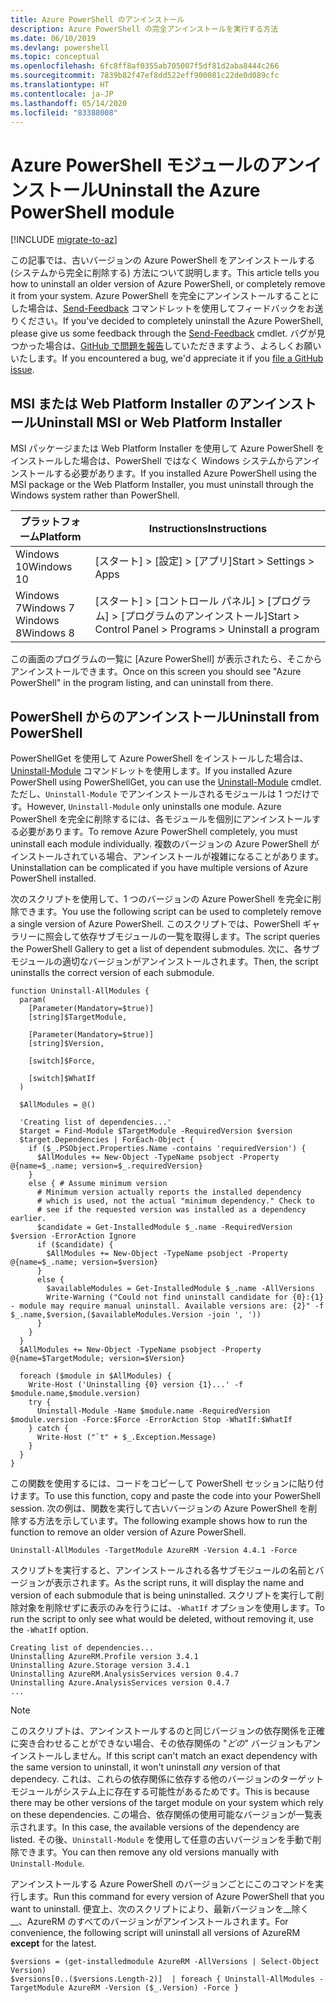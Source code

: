 ```yaml
---
title: Azure PowerShell のアンインストール
description: Azure PowerShell の完全アンインストールを実行する方法
ms.date: 06/10/2019
ms.devlang: powershell
ms.topic: conceptual
ms.openlocfilehash: 6fc8ff8af0355ab705007f5df81d2aba8444c266
ms.sourcegitcommit: 7839b82f47ef8dd522eff900081c22de0d089cfc
ms.translationtype: HT
ms.contentlocale: ja-JP
ms.lasthandoff: 05/14/2020
ms.locfileid: "83388008"
---
```

# <a name="uninstall-the-azure-powershell-module"></a><span data-ttu-id="f7b60-103">Azure PowerShell モジュールのアンインストール</span><span class="sxs-lookup"><span data-stu-id="f7b60-103">Uninstall the Azure PowerShell module</span></span>

[!INCLUDE [migrate-to-az](../includes/migrate-to-az.md)]

<span data-ttu-id="f7b60-104">この記事では、古いバージョンの Azure PowerShell をアンインストールする (システムから完全に削除する) 方法について説明します。</span><span class="sxs-lookup"><span data-stu-id="f7b60-104">This article tells you how to uninstall an older version of Azure PowerShell, or completely remove it from your system.</span></span> <span data-ttu-id="f7b60-105">Azure PowerShell を完全にアンインストールすることにした場合は、[Send-Feedback](/powershell/module/azurerm.profile/send-feedback) コマンドレットを使用してフィードバックをお送りください。</span><span class="sxs-lookup"><span data-stu-id="f7b60-105">If you've decided to completely uninstall the Azure PowerShell, please give us some feedback through the [Send-Feedback](/powershell/module/azurerm.profile/send-feedback) cmdlet.</span></span>
<span data-ttu-id="f7b60-106">バグが見つかった場合は、[GitHub で問題を報告](https://github.com/azure/azure-powershell/issues)していただきますよう、よろしくお願いいたします。</span><span class="sxs-lookup"><span data-stu-id="f7b60-106">If you encountered a bug, we'd appreciate it if you [file a GitHub issue](https://github.com/azure/azure-powershell/issues).</span></span>

## <a name="uninstall-msi-or-web-platform-installer"></a><span data-ttu-id="f7b60-107">MSI または Web Platform Installer のアンインストール</span><span class="sxs-lookup"><span data-stu-id="f7b60-107">Uninstall MSI or Web Platform Installer</span></span>

<span data-ttu-id="f7b60-108">MSI パッケージまたは Web Platform Installer を使用して Azure PowerShell をインストールした場合は、PowerShell ではなく Windows システムからアンインストールする必要があります。</span><span class="sxs-lookup"><span data-stu-id="f7b60-108">If you installed Azure PowerShell using the MSI package or the Web Platform Installer, you must uninstall through the Windows system rather than PowerShell.</span></span>

| <span data-ttu-id="f7b60-109">プラットフォーム</span><span class="sxs-lookup"><span data-stu-id="f7b60-109">Platform</span></span> | <span data-ttu-id="f7b60-110">Instructions</span><span class="sxs-lookup"><span data-stu-id="f7b60-110">Instructions</span></span> |
|----------|--------------|
| <span data-ttu-id="f7b60-111">Windows 10</span><span class="sxs-lookup"><span data-stu-id="f7b60-111">Windows 10</span></span> | <span data-ttu-id="f7b60-112">[スタート] > [設定] > [アプリ]</span><span class="sxs-lookup"><span data-stu-id="f7b60-112">Start > Settings > Apps</span></span> |
| <span data-ttu-id="f7b60-113">Windows 7</span><span class="sxs-lookup"><span data-stu-id="f7b60-113">Windows 7</span></span> </br><span data-ttu-id="f7b60-114">Windows 8</span><span class="sxs-lookup"><span data-stu-id="f7b60-114">Windows 8</span></span> | <span data-ttu-id="f7b60-115">[スタート] > [コントロール パネル] > [プログラム] > [プログラムのアンインストール]</span><span class="sxs-lookup"><span data-stu-id="f7b60-115">Start > Control Panel > Programs > Uninstall a program</span></span> |

<span data-ttu-id="f7b60-116">この画面のプログラムの一覧に [Azure PowerShell] が表示されたら、そこからアンインストールできます。</span><span class="sxs-lookup"><span data-stu-id="f7b60-116">Once on this screen you should see "Azure PowerShell" in the program listing, and can uninstall from there.</span></span>

## <a name="uninstall-from-powershell"></a><span data-ttu-id="f7b60-117">PowerShell からのアンインストール</span><span class="sxs-lookup"><span data-stu-id="f7b60-117">Uninstall from PowerShell</span></span>

<span data-ttu-id="f7b60-118">PowerShellGet を使用して Azure PowerShell をインストールした場合は、[Uninstall-Module](/powershell/module/powershellget/uninstall-module) コマンドレットを使用します。</span><span class="sxs-lookup"><span data-stu-id="f7b60-118">If you installed Azure PowerShell using PowerShellGet, you can use the [Uninstall-Module](/powershell/module/powershellget/uninstall-module) cmdlet.</span></span> <span data-ttu-id="f7b60-119">ただし、`Uninstall-Module` でアンインストールされるモジュールは 1 つだけです。</span><span class="sxs-lookup"><span data-stu-id="f7b60-119">However, `Uninstall-Module` only uninstalls one module.</span></span> <span data-ttu-id="f7b60-120">Azure PowerShell を完全に削除するには、各モジュールを個別にアンインストールする必要があります。</span><span class="sxs-lookup"><span data-stu-id="f7b60-120">To remove Azure PowerShell completely, you must uninstall each module individually.</span></span> <span data-ttu-id="f7b60-121">複数のバージョンの Azure PowerShell がインストールされている場合、アンインストールが複雑になることがあります。</span><span class="sxs-lookup"><span data-stu-id="f7b60-121">Uninstallation can be complicated if you have multiple versions of Azure PowerShell installed.</span></span>

<span data-ttu-id="f7b60-122">次のスクリプトを使用して、1 つのバージョンの Azure PowerShell を完全に削除できます。</span><span class="sxs-lookup"><span data-stu-id="f7b60-122">You use the following script can be used to completely remove a single version of Azure PowerShell.</span></span> <span data-ttu-id="f7b60-123">このスクリプトでは、PowerShell ギャラリーに照会して依存サブモジュールの一覧を取得します。</span><span class="sxs-lookup"><span data-stu-id="f7b60-123">The script queries the PowerShell Gallery to get a list of dependent submodules.</span></span> <span data-ttu-id="f7b60-124">次に、各サブモジュールの適切なバージョンがアンインストールされます。</span><span class="sxs-lookup"><span data-stu-id="f7b60-124">Then, the script uninstalls the correct version of each submodule.</span></span>

```powershell-interactive
function Uninstall-AllModules {
  param(
    [Parameter(Mandatory=$true)]
    [string]$TargetModule,

    [Parameter(Mandatory=$true)]
    [string]$Version,

    [switch]$Force,

    [switch]$WhatIf
  )
  
  $AllModules = @()
  
  'Creating list of dependencies...'
  $target = Find-Module $TargetModule -RequiredVersion $version
  $target.Dependencies | ForEach-Object {
    if ($_.PSObject.Properties.Name -contains 'requiredVersion') {
      $AllModules += New-Object -TypeName psobject -Property @{name=$_.name; version=$_.requiredVersion}
    }
    else { # Assume minimum version
      # Minimum version actually reports the installed dependency
      # which is used, not the actual "minimum dependency." Check to
      # see if the requested version was installed as a dependency earlier.
      $candidate = Get-InstalledModule $_.name -RequiredVersion $version -ErrorAction Ignore
      if ($candidate) {
        $AllModules += New-Object -TypeName psobject -Property @{name=$_.name; version=$version}
      }
      else {
        $availableModules = Get-InstalledModule $_.name -AllVersions
        Write-Warning ("Could not find uninstall candidate for {0}:{1} - module may require manual uninstall. Available versions are: {2}" -f $_.name,$version,($availableModules.Version -join ', '))
      }
    }
  }
  $AllModules += New-Object -TypeName psobject -Property @{name=$TargetModule; version=$Version}

  foreach ($module in $AllModules) {
    Write-Host ('Uninstalling {0} version {1}...' -f $module.name,$module.version)
    try {
      Uninstall-Module -Name $module.name -RequiredVersion $module.version -Force:$Force -ErrorAction Stop -WhatIf:$WhatIf
    } catch {
      Write-Host ("`t" + $_.Exception.Message)
    }
  }
}
```

<span data-ttu-id="f7b60-125">この関数を使用するには、コードをコピーして PowerShell セッションに貼り付けます。</span><span class="sxs-lookup"><span data-stu-id="f7b60-125">To use this function, copy and paste the code into your PowerShell session.</span></span> <span data-ttu-id="f7b60-126">次の例は、関数を実行して古いバージョンの Azure PowerShell を削除する方法を示しています。</span><span class="sxs-lookup"><span data-stu-id="f7b60-126">The following example shows how to run the function to remove an older version of Azure PowerShell.</span></span>

```powershell-interactive
Uninstall-AllModules -TargetModule AzureRM -Version 4.4.1 -Force
```

<span data-ttu-id="f7b60-127">スクリプトを実行すると、アンインストールされる各サブモジュールの名前とバージョンが表示されます。</span><span class="sxs-lookup"><span data-stu-id="f7b60-127">As the script runs, it will display the name and version of each submodule that is being uninstalled.</span></span> <span data-ttu-id="f7b60-128">スクリプトを実行して削除対象を削除せずに表示のみを行うには、`-WhatIf` オプションを使用します。</span><span class="sxs-lookup"><span data-stu-id="f7b60-128">To run the script to only see what would be deleted, without removing it, use the `-WhatIf` option.</span></span>

```output
Creating list of dependencies...
Uninstalling AzureRM.Profile version 3.4.1
Uninstalling Azure.Storage version 3.4.1
Uninstalling AzureRM.AnalysisServices version 0.4.7
Uninstalling Azure.AnalysisServices version 0.4.7
...
```

> [!NOTE]
> <span data-ttu-id="f7b60-129">このスクリプトは、アンインストールするのと同じバージョンの依存関係を正確に突き合わせることができない場合、その依存関係の "_どの_" バージョンもアンインストールしません。</span><span class="sxs-lookup"><span data-stu-id="f7b60-129">If this script can't match an exact dependency with the same version to uninstall, it won't uninstall _any_ version of that dependecy.</span></span> <span data-ttu-id="f7b60-130">これは、これらの依存関係に依存する他のバージョンのターゲット モジュールがシステム上に存在する可能性があるためです。</span><span class="sxs-lookup"><span data-stu-id="f7b60-130">This is because there may be other versions of the target module on your system which rely on these dependencies.</span></span> <span data-ttu-id="f7b60-131">この場合、依存関係の使用可能なバージョンが一覧表示されます。</span><span class="sxs-lookup"><span data-stu-id="f7b60-131">In this case, the available versions of the dependency are listed.</span></span>
> <span data-ttu-id="f7b60-132">その後、`Uninstall-Module` を使用して任意の古いバージョンを手動で削除できます。</span><span class="sxs-lookup"><span data-stu-id="f7b60-132">You can then remove any old versions manually with `Uninstall-Module`.</span></span>


<span data-ttu-id="f7b60-133">アンインストールする Azure PowerShell のバージョンごとにこのコマンドを実行します。</span><span class="sxs-lookup"><span data-stu-id="f7b60-133">Run this command for every version of Azure PowerShell that you want to uninstall.</span></span> <span data-ttu-id="f7b60-134">便宜上、次のスクリプトにより、最新バージョンを__除く__、AzureRM のすべてのバージョンがアンインストールされます。</span><span class="sxs-lookup"><span data-stu-id="f7b60-134">For convenience, the following script will uninstall all versions of AzureRM __except__ for the latest.</span></span>

```powershell-interactive
$versions = (get-installedmodule AzureRM -AllVersions | Select-Object Version)
$versions[0..($versions.Length-2)]  | foreach { Uninstall-AllModules -TargetModule AzureRM -Version ($_.Version) -Force }
```
